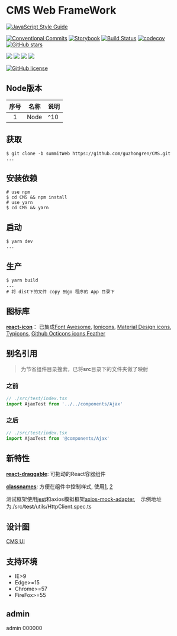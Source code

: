 # CMS Web FrameWork

[![JavaScript Style Guide](https://cdn.rawgit.com/standard/standard/master/badge.svg)](https://github.com/standard/standard)

[![Conventional Commits](https://img.shields.io/badge/Conventional%20Commits-1.0.0-yellow.svg)](https://conventionalcommits.org)
[![Storybook](https://raw.githubusercontent.com/storybooks/press/6baccd1d177c070b24503df97ccb1d790499626f/badges/storybook.svg)](https://andorlab.summit.com)
[![Build Status](https://travis-ci.org/guzhongren/CMS.svg?branch=master)](https://travis-ci.org/guzhongren/CMS)
[![codecov](https://codecov.io/gh/guzhongren/CMS/branch/master/graph/badge.svg)](https://codecov.io/gh/guzhongren/CMS)
[![GitHub stars](https://img.shields.io/github/stars/guzhongren/CMS.svg)](https://github.com/guzhongren/CMS/stargazers)

[![](https://img.shields.io/badge/Node-V10%2B-green.svg)](https://nodejs.org/zh-cn/)
[![](https://img.shields.io/badge/React-V16%2B-blue.svg)](https://reactjs.org/)
[![](https://img.shields.io/badge/Webpack-V4%2B-yellowgreen.svg)](https://webpack.js.org/)
[![](https://img.shields.io/badge/antd-v3.11.0-blue.svg)](https://ant.design/index-cn)

[![GitHub license](https://img.shields.io/github/license/guzhongren/CMS.svg)](https://github.com/guzhongren/CMS/blob/master/LICENSE)

## Node版本

|序号|名称|说明|
|:--:|--|--|
|1|Node|^10|

## 获取

```shell
$ git clone -b summitWeb https://github.com/guzhongren/CMS.git
...
```

## 安装依赖

```shell
# use npm
$ cd CMS && npm install
# use yarn
$ cd CMS && yarn
```

## 启动

```shell
$ yarn dev
...
```

## 生产

```shell
$ yarn build
...
# 将 dist下的文件 copy 到go 程序的 App 目录下
```

## 图标库

**[react-icon](https://react-icons.netlify.com/#/)**： 已集成[Font Awesome](ttps://fontawesome.com/ ), [Ionicons](https://ionicons.com/), [Material Design icons](http://google.github.io/material-design-icons/ ), [Typicons](http://s-ings.com/typicons/), [Github Octicons icons](https://octicons.github.com/ ),[Feather](https://feathericons.com/ )

## 别名引用

> 为节省组件目录搜索，已将**src**目录下的文件夹做了映射

### 之前

```typescript
// ./src/test/index.tsx
import AjaxTest from '../../components/Ajax'
```

### 之后

```typescript
// ./src/test/index.tsx
import AjaxTest from '@components/Ajax'
```

## 新特性

**[react-draggable](https://www.npmjs.com/package/react-draggable)**: 可拖动的React容器组件

**[classnames](https://www.npmjs.com/package/classnames)**: 方便在组件中控制样式, 使用[1](https://www.cnblogs.com/kugeliu/p/7339160.html), [2](https://www.npmjs.com/package/classnames)

测试框架使用[jest](https://jestjs.io/zh-Hans/)和axios模拟框架[axios-mock-adapter](https://www.npmjs.com/package/axios-mock-adapter),　示例地址为./src/__test__/utils/HttpClient.spec.ts

## 设计图

[CMS UI](https://idoc.mockplus.cn/team/kthcspgrtk)

## 支持环境

* IE>9
* Edge>=15
* Chrome>=57
* FireFox>=55


## admin

admin 000000